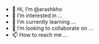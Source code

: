 - 👋 Hi, I’m @arashkho
- 👀 I’m interested in ...
- 🌱 I’m currently learning ...
- 💞️ I’m looking to collaborate on ...
- 📫 How to reach me ...

<!---
arashkho/arashkho is a ✨ special ✨ repository because its `README.md` (this file) appears on your GitHub profile.
You can click the Preview link to take a look at your changes.
--->
